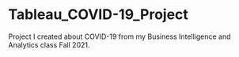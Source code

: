 # Tableau_COVID-19_Project
Project I created about COVID-19 from my Business Intelligence and Analytics class Fall 2021. 
